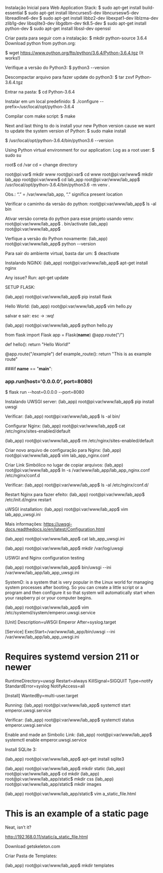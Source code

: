 Instalação Inicial para Web Application Stack:
$ sudo apt-get install build-essential
$ sudo apt-get install libncurses5-dev libncursesw5-dev libreadline6-dev
$ sudo apt-get install libbz2-dev libexpat1-dev liblzma-dev zlib1g-dev libsqlite3-dev libgdbm-dev tk8.5-dev
$ sudo apt-get install python-dev
$ sudo apt-get install libssl-dev openssl

Criar pasta para seguir com a instalação:
$ mkdir python-source
3.6.4
Download python from python.org:

$ wget https://www.python.org/ftp/python/3.6.4/Python-3.6.4.tgz (It works!)

Verifique a versão do Python3:
$ python3 --version

Descompactar arquivo para fazer update do python3:
$ tar zxvf Python-3.6.4.tgz

Entrar na pasta:
$ cd Python-3.6.4 

Instalar em um local predefinido:
$ ./configure --prefix=/usr/local/opt/python-3.6.4

Compilar com make script:
$ make

Next and last thing to do is install your new Python version cause we want to update the system version of Python:
$ sudo make install

$ /usr/local/opt/python-3.6.4/bin/python3.6 --version

Using Python virtual environment for our application:
Log as a root user:
$ sudo su

root$ cd /var
cd = change directory

root@pi:var$ mkdir www
root@pi:var$ cd www
root@pi:var/www$ mkdir lab_app
root@pi:var/www$ cd lab_app
root@pi:var/www/lab_app$ /usr/local/opt/python-3.6.4/bin/python3.6 -m venv .

Obs.: “.”  =  /var/www/lab_app, “.” significa present location 

Verificar o caminho da versão do python:
root@pi:var/www/lab_app$ ls -al bin

Ativar versão correta do python para esse projeto usando venv:
root@pi:var/www/lab_app$ . bin/activate
(lab_app) root@pi:var/www/lab_app$

Verfique a versão do Python novamente:
(lab_app) root@pi:var/www/lab_app$ python --version

Para sair do ambiente virtual, basta dar um: $ deactivate


Instalando NGINX:
(lab_app) root@pi:var/www/lab_app$ apt-get install nginx

Any issue? Run: apt-get update

SETUP FLASK:

(lab_app) root@pi:var/www/lab_app$ pip install flask

Hello World:
(lab_app) root@pi:var/www/lab_app$ vim hello.py

salvar e sair: esc -> :wq!

(lab_app) root@pi:var/www/lab_app$ python hello.py

from flask import Flask
app = Flask(__name__)
@app.route("/")

def hello():
    return "Hello World!"

@app.route("/example")
def example_route():
    return "This is as example route"

###if __name__ == "__main__":
###    app.run(host='0.0.0.0', port=8080)

$ flask run --host=0.0.0.0 --port=8080


Instalando UWSGI server:
(lab_app) root@pi:var/www/lab_app$ pip install uwsgi

Verificar:
(lab_app) root@pi:var/www/lab_app$ ls -al bin/

Configurar Nginx: 
(lab_app) root@pi:var/www/lab_app$ cat /etc/nginx/sites-enabled/default

(lab_app) root@pi:var/www/lab_app$ rm /etc/nginx/sites-enabled/default

Criar novo arquivo de configuração para Nginx:
(lab_app) root@pi:var/www/lab_app$ vim lab_app_nginx.conf

Criar Link Simbólico no lugar de copiar arquivos:
(lab_app) root@pi:var/www/lab_app$ ln -s /var/www/lab_app/lab_app_nginx.conf /etc/nginx/conf.d

Verificar:
(lab_app) root@pi:var/www/lab_app$ ls -al /etc/nginx/conf.d/

Restart Nginx para fazer efeito:
(lab_app) root@pi:var/www/lab_app$ /etc/init.d/nginx restart


uWSGI installation:
(lab_app) root@pi:var/www/lab_app$ vim lab_app_uwsgi.ini


Mais informações:
https://uwsgi-docs.readthedocs.io/en/latest/Configuration.html

(lab_app) root@pi:var/www/lab_app$ cat lab_app_uwsgi.ini

(lab_app) root@pi:var/www/lab_app$ mkdir /var/log/uwsgi

USWGI and Nginx configuration testing

(lab_app) root@pi:var/www/lab_app$ bin/uwsgi --ini /var/www/lab_app/lab_app_uwsgi.ini


SystemD: is a system that is very popular in the Linux world for managing system processes after booting.
So you can create a little script or a program and then configure it so that system will automatically start when your raspberry pi or your computer begins.

(lab_app) root@pi:var/www/lab_app$ vim /etc/systemd/system/emperor.uwsgi.service



[Unit]
Description=uWSGI Emperor
After=syslog.target

[Service]
ExecStart=/var/www/lab_app/bin/uwsgi --ini /var/www/lab_app/lab_app_uwsgi.ini
# Requires systemd version 211 or newer
RuntimeDirectory=uwsgi
Restart=always
KillSignal=SIGQUIT
Type=notify
StandardError=syslog
NotifyAccess=all

[Install]
WantedBy=multi-user.target


Running:
(lab_app) root@pi:var/www/lab_app$ systemctl start emperor.uwsgi.service

Verificar:
(lab_app) root@pi:var/www/lab_app$ systemctl status emperor.uwsgi.service

Enable and made an Simbolic Link:
(lab_app) root@pi:var/www/lab_app$ systemctl enable emperor.uwsgi.service


Install SQLite 3:

(lab_app) root@pi:var/www/lab_app$ apt-get install sqlite3

(lab_app) root@pi:var/www/lab_app$ mkdir static
(lab_app) root@pi:var/www/lab_app$ cd mkdir 
(lab_app) root@pi:var/www/lab_app/static$ mkdir css
(lab_app) root@pi:var/www/lab_app/static$ mkdir images


(lab_app) root@pi:var/www/lab_app/static$ vim a_static_file.html


<html>
<head>
<title>Static page</title>
</head>
<body>
<h1>This is an example of a static page</h1>
<p>Neat, isn’t it?</p>
</body>
</html>

http://192.168.0.11/static/a_static_file.html


Download 
getskeleton.com


Criar Pasta de Templates:

(lab_app) root@pi:var/www/lab_app$ mkdir templates